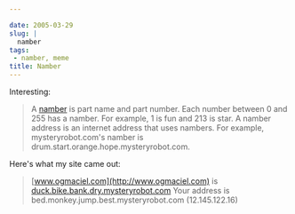 ```yaml
---

date: 2005-03-29
slug: |
  namber
tags:
 - namber, meme
title: Namber
---
```


Interesting:

> A [namber](http://mysteryrobot.com/) is part name and part number.
> Each number between 0 and 255 has a namber. For example, 1 is fun and
> 213 is star. A namber address is an internet address that uses
> nambers. For example, mysteryrobot.com's namber is
> drum.start.orange.hope.mysteryrobot.com.

Here's what my site came out:

> [www.ogmaciel.com](http://www.ogmaciel.com) is
> [duck.bike.bank.dry.mysteryrobot.com](http://duck.bike.bank.dry.mysteryrobot.com/)
> Your address is bed.monkey.jump.best.mysteryrobot.com (12.145.122.16)
